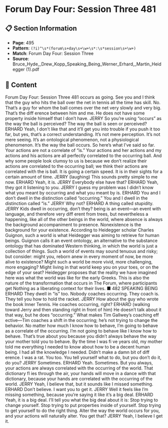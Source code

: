 # Forum Day Four: Session Three 481

## 📋 Section Information

- **Page**: 495
- **Pattern**: `(?i)^\s*(forum\s+day\s+\w+\s*:\s*session\s+\w+)`
- **Match**: Forum Day Four: Session Three
- **Source**: Bruce_Hyde,_Drew_Kopp_Speaking_Being_Werner_Erhard,_Martin_Heidegger (1).pdf

## 📄 Content

Forum Day Four: Session Three 481
occurs as going. See you and I think that the guy who hits the ball over the net in tennis all the time
has skill. No. That’s a guy for whom the ball comes over the net very slowly and very big. That’s the
diff erence between him and me. He does not have some property inside himself that I don’t have.
JERRY
So you’re using “occurs” as the way the ball is perceived? The way the ball is seen or perceived?
ERHARD
Yeah, I don’t like that and it’ll get you into trouble if you push it too far, but yes, that’s a correct
understanding. It’s not mere perception. It’s not mere seeing. It’s an ontological phenomenon,
not a physiological phenomenon. It’s the way the ball occurs. So here’s what I’ve said so far.
Your actions are not a correlate of “is.” Your actions and her actions and my actions and his
actions are all perfectly correlated to the occurring ball. And why some people look clumsy to
us is because we don’t realize their actions are correlated to the occurring ball; we think their
actions are correlated with the is ball. It is going a certain speed. It is in their sights for a certain
amount of time.
JERRY (laughing)
This sounds pretty simple to me now.
ERHARD
Yeah, it is.
JERRY
Everybody else have that?
ERHARD
Yeah, they got it listening to you.
JERRY
I guess my problem was I didn’t know what you meant by occurring and what you meant by is.
ERHARD
You and I don’t dwell in the distinction called “occurring.” You and I dwell in the distinction
called “is.”
JERRY
Why not?
ERHARD
A thing called stupidity.
JERRY
Kids dwell in occurring, don’t they?
being is an event—an event with language, and therefore very
diff erent from trees, but nevertheless a happening, like all of the
other beings in the world, where absence is always the background
accompaniment to presence. Nonexistence is the background for
your existence.
According to Heidegger scholar Charles Guignon, such a
world is what Heidegger was aiming to retrieve for human beings.
Guignon calls it an event ontology, an alternative to the substance
ontology that has dominated Western thinking, in which the world
is just a collection of things. Such a world of events may sound
tenuous and risky; but consider: might you, reborn anew in every
moment of now, be more alive to existence? Might such a world be
more vivid, more challenging, more engaging? Might living in that
world keep you on your toes, or on the edge of your seat?
Heidegger proposes that the reality we have imagined here
was what the world was like for the early Greeks. This is also the
nature of the transformation that occurs in The Forum, where
participants get Nothing as a liberating context for their lives. ■
482
SPEAKING BEING
ERHARD
They dwell in “is” too. Nobody coaches occurring. They coach is. They tell you how to hold the
racket.
JERRY
How about the guy who wrote the book Inner Tennis. He coaches occurring, right?
ERHARD (walking toward Jerry and then standing right in front of him)
He doesn’t talk about it that way, but he does “occurring.” What makes Tim Gallwey’s coaching
eff ective—Tim coaches a shift in the occurring; he’s not trying to change the behavior. No
matter how much I know how to behave, I’m going to behave as a correlate of the occurring.
I’m not going to behave like I know how to behave. That’s true about you because you didn’t
always behave the way your mother told you to behave. By the time I was fi ve years old, my
mother told me everything I needed to know about how to be a decent human being. I had all
the knowledge I needed. Didn’t make a damn bit of diff erence. I was a rat. You too. You tell
yourself what to do, but you don’t do it, do you?
JERRY
Sometimes.
ERHARD
Yeah. Sometimes. But you always, your actions are always correlated with the occurring of
the world. That dictionary fl ies through the air, your hands will move in a dance with that
dictionary, because your hands are correlated with the occurring of the world.
JERRY
Yeah, I believe that, but it sounds like I missed something.
ERHARD
Don’t believe. I want you to get it.
JERRY
Well it feels like I’m missing something, because you’re saying it like it’s a big deal.
ERHARD
Yeah, it is a big deal. I’ll tell you what the big deal about it is: Stop trying to change
yourself. Stop trying to put properties inside of yourself. Stop trying to get yourself to do
the right thing. Alter the way the world occurs for you, and your actions will naturally
alter. You get that?
JERRY
Yeah, I believe I get it.